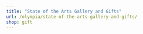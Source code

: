 ```yaml
---
title: "State of the Arts Gallery and Gifts"
url: /olympia/state-of-the-arts-gallery-and-gifts/
shop: gift
---
```


